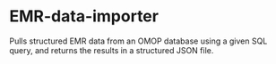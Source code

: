 # EMR-data-importer

Pulls structured EMR data from an OMOP database using a given SQL query, and returns the results in a structured JSON file.